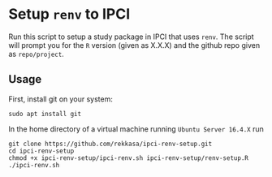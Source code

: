 # Setup `renv` to IPCI

Run this script to setup a study package in IPCI that uses `renv`. The script
will prompt you for the `R` version (given as X.X.X) and the github repo given
as `repo/project`.

## Usage

First, install git on your system:

```
sudo apt install git
```

In the home directory of a virtual machine running `Ubuntu Server 16.4.X` run

```
git clone https://github.com/rekkasa/ipci-renv-setup.git
cd ipci-renv-setup
chmod +x ipci-renv-setup/ipci-renv.sh ipci-renv-setup/renv-setup.R
./ipci-renv.sh
```
